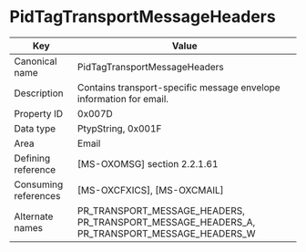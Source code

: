# PidTagTransportMessageHeaders

| Key | Value |
|---|---|
| Canonical name | PidTagTransportMessageHeaders |
| Description | Contains transport-specific message envelope information for email. |
| Property ID | 0x007D |
| Data type | PtypString, 0x001F |
| Area | Email |
| Defining reference | [MS-OXOMSG] section 2.2.1.61 |
| Consuming references | [MS-OXCFXICS], [MS-OXCMAIL] |
| Alternate names | PR_TRANSPORT_MESSAGE_HEADERS, PR_TRANSPORT_MESSAGE_HEADERS_A, PR_TRANSPORT_MESSAGE_HEADERS_W |
